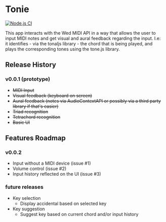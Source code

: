 # Tonie
[![Node.js CI](https://github.com/jorgeguberte/tonie/actions/workflows/node.js.yml/badge.svg?branch=main)](https://github.com/jorgeguberte/tonie/actions/workflows/node.js.yml)


This app interacts with the Wed MIDI API in a way that allows the user to input MIDI notes and get visual and aural feedback regarding the input. 
I.e: it identifies - via the tonaljs  library - the chord that is being played, and plays the corresponding tones using the tone.js library.

## Release History

### v0.0.1 (prototype)
- ~~MIDI Input~~
-  ~~Visual feedback (keyboard on screen)~~
- ~~Aural feedback (notes via AudioContextAPI or possibly via a third party library if that's easier)~~
- ~~Triad recognition~~
- ~~Tetrachord recognition~~
- ~~Basic UI~~

## Features Roadmap
  
  ### v0.0.2 
- Input without a MIDI device (issue #1)
- Volume control (issue #2)
- Input history reflected on the UI (issue #3)

### future releases
- Key selection
  - Display accidental based on selected key
- Key suggestion
  - Suggest key based on current chord and/or input history